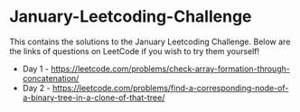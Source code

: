 # January-Leetcoding-Challenge

This contains the solutions to the January Leetcoding Challenge. Below are the links of questions on LeetCode if you wish to try them yourself!

* Day 1 - https://leetcode.com/problems/check-array-formation-through-concatenation/
* Day 2 - https://leetcode.com/problems/find-a-corresponding-node-of-a-binary-tree-in-a-clone-of-that-tree/
